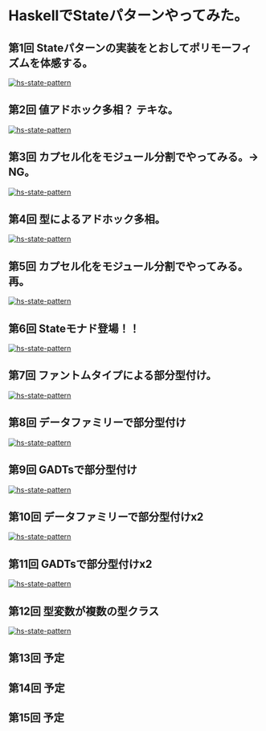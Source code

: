 # HaskellでStateパターンやってみた。

## 第1回 Stateパターンの実装をとおしてポリモーフィズムを体感する。

[![hs-state-pattern](http://img.youtube.com/vi/KI6EIISTPas/0.jpg)](https://youtu.be/KI6EIISTPas)


## 第2回 値アドホック多相？ テキな。

[![hs-state-pattern](http://img.youtube.com/vi/1ATSDOjZwI0/0.jpg)](https://youtu.be/1ATSDOjZwI0)


## 第3回 カプセル化をモジュール分割でやってみる。→ NG。

[![hs-state-pattern](http://img.youtube.com/vi/7szaxfwnNQs/0.jpg)](https://youtu.be/7szaxfwnNQs)


## 第4回 型によるアドホック多相。

[![hs-state-pattern](http://img.youtube.com/vi/L7zpnGWC7z4/0.jpg)](https://youtu.be/L7zpnGWC7z4)



## 第5回 カプセル化をモジュール分割でやってみる。再。

[![hs-state-pattern](http://img.youtube.com/vi/IMvmeqPw3d8/0.jpg)](https://youtu.be/IMvmeqPw3d8)



## 第6回 Stateモナド登場！！

[![hs-state-pattern](http://img.youtube.com/vi/yu-FMc0hoNg/0.jpg)](https://youtu.be/yu-FMc0hoNg)


## 第7回 ファントムタイプによる部分型付け。

[![hs-state-pattern](http://img.youtube.com/vi/LptRj5rbKqc/0.jpg)](https://youtu.be/LptRj5rbKqc)


## 第8回 データファミリーで部分型付け

[![hs-state-pattern](http://img.youtube.com/vi/3eDoWe85TDI/0.jpg)](https://youtu.be/3eDoWe85TDI)


## 第9回 GADTsで部分型付け

[![hs-state-pattern](http://img.youtube.com/vi/CFyUvbvsECI/0.jpg)](https://youtu.be/CFyUvbvsECI)


## 第10回 データファミリーで部分型付けx2

[![hs-state-pattern](http://img.youtube.com/vi/s3t_9D9Yrmw/0.jpg)](https://youtu.be/s3t_9D9Yrmw)


## 第11回 GADTsで部分型付けx2

[![hs-state-pattern](http://img.youtube.com/vi/s5YTNQSH_jM/0.jpg)](https://youtu.be/s5YTNQSH_jM)


## 第12回 型変数が複数の型クラス

[![hs-state-pattern](http://img.youtube.com/vi/KKs4063YsM0/0.jpg)](https://youtu.be/KKs4063YsM0)


## 第13回 予定

## 第14回 予定

## 第15回 予定

